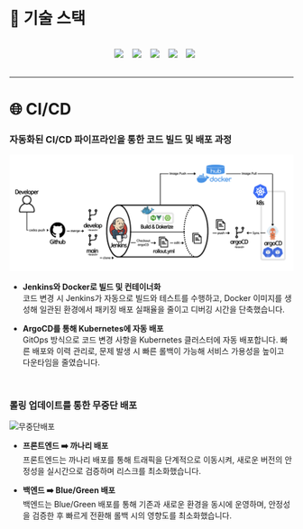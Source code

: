 # 🔧 기술 스택
<br>
<div align="center">
    &nbsp;&nbsp;&nbsp;<img src="https://img.shields.io/badge/jenkins-CF4045?style=flat&logo=jenkins&logoColor=white">
    &nbsp;&nbsp;&nbsp;<img src="https://img.shields.io/badge/docker-002260?style=flat&logo=docker&logoColor=white">
    &nbsp;&nbsp;&nbsp;<img src="https://img.shields.io/badge/kubernetes-%231572B6?style=flat&logo=kubernetes&logoColor=white">
    &nbsp;&nbsp;&nbsp;<img src="https://img.shields.io/badge/argo-EF7B4D?style=flat&logo=argo&logoColor=white">
    &nbsp;&nbsp;&nbsp;<img src="https://img.shields.io/badge/Longhorn-%23323330?style=flat&logo=Longhorn&logoColor=white">
</div>
<br>


---
  
# 🌐 CI/CD  
### 자동화된 CI/CD 파이프라인을 통한 코드 빌드 및 배포 과정

<img src="./docs/img/CI_CD_pipeline.png" alt="CI/CD 파이프라인" width="790">

- **Jenkins와 Docker로 빌드 및 컨테이너화** <br>
코드 변경 시 Jenkins가 자동으로 빌드와 테스트를 수행하고, Docker 이미지를 생성해 일관된 환경에서 패키징 배포 실패율을 줄이고 디버깅 시간을 단축했습니다.

- **ArgoCD를 통해 Kubernetes에 자동 배포** <br>
GitOps 방식으로 코드 변경 사항을 Kubernetes 클러스터에 자동 배포합니다. 빠른 배포와 이력 관리로, 문제 발생 시 빠른 롤백이 가능해 서비스 가용성을 높이고 다운타임을 줄였습니다.

<br>

### 롤링 업데이트를 통한 무중단 배포

<img src="./docs/gif/rolling_deployment.gif" alt="무중단배포" width="700">

- **프론트엔드 ➡️ 까나리 배포** <br>
프론트엔드는 까나리 배포를 통해 트래픽을 단계적으로 이동시켜, 새로운 버전의 안정성을 실시간으로 검증하며 리스크를 최소화했습니다.

- **백엔드 ➡️ Blue/Green 배포** <br>
백엔드는 Blue/Green 배포를 통해 기존과 새로운 환경을 동시에 운영하며, 안정성을 검증한 후 빠르게 전환해 롤백 시의 영향도를 최소화했습니다.
